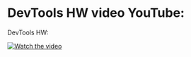 DevTools HW video YouTube: 
=======
DevTools HW: 

[![Watch the video](https://i9.ytimg.com/vi/xuy0wTCIzkI/mq1.jpg?sqp=CKzlhYsG&rs=AOn4CLB7yOskPtrwlYc2dXi7A7WAf-f_tw)](https://youtu.be/xuy0wTCIzkI)
